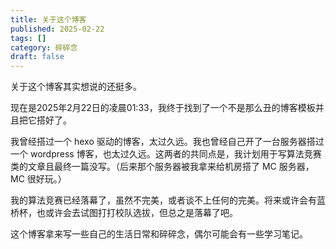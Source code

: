 ```yaml
---
title: 关于这个博客
published: 2025-02-22
tags: []
category: 碎碎念
draft: false
---
```


关于这个博客其实想说的还挺多。

现在是2025年2月22日的凌晨01:33，我终于找到了一个不是那么丑的博客模板并且把它搭好了。

我曾经搭过一个 hexo 驱动的博客，太过久远。我也曾经自己开了一台服务器搭过一个 wordpress 博客，也太过久远。这两者的共同点是，我计划用于写算法竞赛类的文章且最终一篇没写。（后来那个服务器被我拿来给机房搭了 MC 服务器，MC 很好玩。）

我的算法竞赛已经落幕了，虽然不完美，或者谈不上任何的完美。将来或许会有蓝桥杯，也或许会去试图打打校队选拔，但总之是落幕了吧。

这个博客拿来写一些自己的生活日常和碎碎念，偶尔可能会有一些学习笔记。